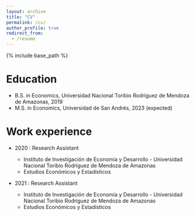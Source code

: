 ```yaml
---
layout: archive
title: "CV"
permalink: /cv/
author_profile: true
redirect_from:
  - /resume
---
```


{% include base_path %}

Education
======
* B.S. in Economics, Universidad Nacional Toribio Rodríguez de Mendoza de Amazonas, 2019
* M.S. in Economics, Universidad de San Andrés, 2023 (expected)

Work experience
======
* 2020 : Research Assistant
  * Instituto de Investigación de Economía y Desarrollo - Universidad Nacional Toribio Rodríguez de Mendoza de Amazonas
  * Estudios Económicos y Estadísticos 

* 2021 : Research Assistant
  * Instituto de Investigación de Economía y Desarrollo - Universidad Nacional Toribio Rodríguez de Mendoza de Amazonas
  * Estudios Económicos y Estadísticos 

 
